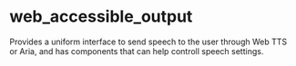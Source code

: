 # web_accessible_output
Provides a uniform interface to send speech to the user through Web TTS or Aria, and has components that can help controll speech settings.
